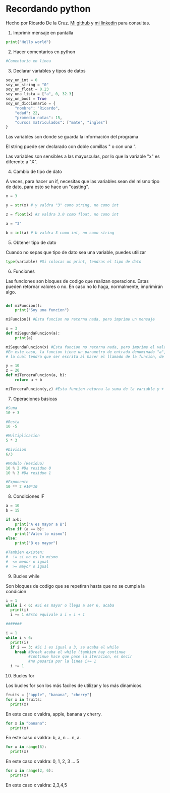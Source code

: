 # Recordando python

Hecho por Ricardo De la Cruz. [Mi github](https://github.com/ricardoG67) y [mi linkedin](https://www.linkedin.com/in/ricardogabrieldelacruz/)  para consultas.

1. Imprimir mensaje en pantalla

```python
print("Hello world")
```

2. Hacer comentarios en python

```python
#Comentario en linea
```

3. Declarar variables y tipos de datos

```python
soy_un_int = 0
soy_un_string = "0" 
soy_un_float = 0.23
soy_una_lista = ["a", 0, 32.3]
soy_un_bool = True
soy_un_diccionario = {
    "nombre": "Ricardo",
    "edad": 22,
    "promedio notas": 15,
    "cursos matriculados": ["mate", "ingles"]
}
```

Las variables son donde se guarda la información del programa

El string puede ser declarado con doble comillas " o con una '.

Las variables son sensibles a las mayusculas, por lo que la variable "x" es diferente a "X".

4. Cambio de tipo de dato

A veces, para hacer un if, necesitas que las variables sean del mismo tipo de dato, para esto se hace un "casting".

```python
x = 3

y = str(x) # y valdra "3" como string, no como int

z = float(x) #z valdra 3.0 como float, no como int

a = "3"

b = int(a) # b valdra 3 como int, no como string

```

5. Obtener tipo de dato

Cuando no sepas que tipo de dato sea una variable, puedes utilizar

```python
type(variable) #Si colocas un print, tendras el tipo de dato
```

6. Funciones

Las funciones son bloques de codigo que realizan operacions. Estas pueden retornar valores o no. En caso no lo haga, normalmente, imprimirán algo.

```python

def miFuncion():
    print("Soy una funcion")

miFuncion() #Esta funcion no retorna nada, pero imprime un mensaje

x = 3
def miSegundaFuncion(a):
    print(a)

miSegundaFuncion(x) #Esta funcion no retorna nada, pero imprime el valor de la variable x. 
#En este caso, la funcion tiene un parametro de entrada denominado "a", 
# la cual tendra que ser escrita al hacer el llamado de la funcion, de lo contrario no funcionaria.

y = 10
z = 20
def miTerceraFuncion(a, b):
    return a + b

miTerceraFuncion(y,z) #Esta funcion retorna la suma de la variable y + z. 
```

7. Operaciones básicas

```python
#Suma
10 + 3

#Resta
10 -5

#Multiplicacion
5 * 3

#Division
6/3

#Modulo (Residuo)
10 % 2 #Da residuo 0
10 % 3 #Da residuo 1

#Exponente 
10 ** 2 #10*10

```

8. Condiciones IF

```python
a = 10
b = 15

if a>b:
    print("A es mayor a B")
else if (a == b):
    print("Valen lo mismo")
else:
    print("B es mayor")

#Tambien existen:
#  != si no es lo mismo
#  <= menor o igual
#  >= mayor o igual

```

9. Bucles while

Son bloques de codigo que se repetiran hasta que no se cumpla la condicion

```python
i = 1
while i < 6: #Si es mayor o llega a ser 6, acaba
  print(i)
  i += 1 #Esto equivale a i = i + 1

#######

i = 1
while i < 6:
  print(i)
  if i == 3: #Si i es igual a 3, se acaba el while
    break #Break acaba el while (tambien hay continue
          #continue hace que pase la iteracion, es decir 
          #no pasaria por la linea i+= 1
  i += 1
```

10. Bucles for

Los bucles for son los más faciles de utilizar y los más dinamicos.

```python
fruits = ["apple", "banana", "cherry"]
for x in fruits:
  print(x)
```

En este caso x valdra, apple, banana y cherry.

```python
for x in "banana":
  print(x)
```

En este caso x valdra: b, a, n ... n, a.

```python
for x in range(6):
  print(x)
```

En este caso x valdra: 0, 1, 2, 3 ... 5

```python
for x in range(2, 6):
  print(x)
```

En este caso x valdra: 2,3,4,5
